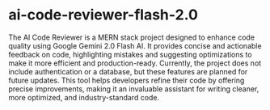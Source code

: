 # ai-code-reviewer-flash-2.0
The AI Code Reviewer is a MERN stack project designed to enhance code quality using Google Gemini 2.0 Flash AI. It provides concise and actionable feedback on code, highlighting mistakes and suggesting optimizations to make it more efficient and production-ready. Currently, the project does not include authentication or a database, but these features are planned for future updates. This tool helps developers refine their code by offering precise improvements, making it an invaluable assistant for writing cleaner, more optimized, and industry-standard code.
